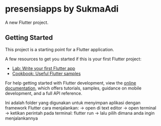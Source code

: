 # presensiapps by SukmaAdi

A new Flutter project.

## Getting Started

This project is a starting point for a Flutter application.

A few resources to get you started if this is your first Flutter project:

- [Lab: Write your first Flutter app](https://docs.flutter.dev/get-started/codelab)
- [Cookbook: Useful Flutter samples](https://docs.flutter.dev/cookbook)

For help getting started with Flutter development, view the
[online documentation](https://docs.flutter.dev/), which offers tutorials,
samples, guidance on mobile development, and a full API reference.

Ini adalah folder yang digunakan untuk menyimpan aplikasi dengan framework Flutter
cara menjalankan:
-> open di text editor -> open terminal -> ketikan perintah pada terminal: flutter run
-> lalu pilih dimana anda ingin menjalankannya